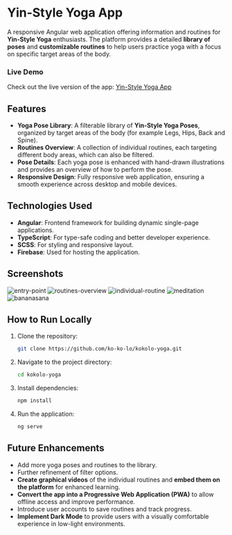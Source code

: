 # Yin-Style Yoga App

A responsive Angular web application offering information and routines for **Yin-Style Yoga** enthusiasts. The platform provides a detailed **library of poses** and **customizable routines** to help users practice yoga with a focus on specific target areas of the body.

### Live Demo
Check out the live version of the app: [Yin-Style Yoga App](https://kokoloyoga.com)

## Features

- **Yoga Pose Library**: A filterable library of **Yin-Style Yoga Poses**, organized by target areas of the body (for example Legs, Hips, Back and Spine).
- **Routines Overview**: A collection of individual routines, each targeting different body areas, which can also be filtered.
- **Pose Details**: Each yoga pose is enhanced with hand-drawn illustrations and provides an overview of how to perform the pose.
- **Responsive Design**: Fully responsive web application, ensuring a smooth experience across desktop and mobile devices.

## Technologies Used

- **Angular**: Frontend framework for building dynamic single-page applications.
- **TypeScript**: For type-safe coding and better developer experience.
- **SCSS**: For styling and responsive layout.
- **Firebase**: Used for hosting the application.

## Screenshots
![entry-point](https://github.com/user-attachments/assets/3fa8305b-84fc-499e-8876-694a2d8f5632)
![routines-overview](https://github.com/user-attachments/assets/a5d06ec4-b27f-42d1-a1da-02e1c11e8b71)
![individual-routine](https://github.com/user-attachments/assets/c68beb4b-d1c6-43e6-a76d-c9553b75bbea)
![meditation](https://github.com/user-attachments/assets/a5d37bde-8612-469f-88c7-688c30b97866)
![bananasana](https://github.com/user-attachments/assets/7039ee13-0dec-4b1a-a614-2927968f3754)

## How to Run Locally

1. Clone the repository:
    ```bash
    git clone https://github.com/ko-ko-lo/kokolo-yoga.git
    ```
2. Navigate to the project directory:
    ```bash
    cd kokolo-yoga
    ```
3. Install dependencies:
    ```bash
    npm install
    ```
4. Run the application:
    ```bash
    ng serve
    ```

## Future Enhancements

- Add more yoga poses and routines to the library.
- Further refinement of filter options.
- **Create graphical videos** of the individual routines and **embed them on the platform** for enhanced learning.
- **Convert the app into a Progressive Web Application (PWA)** to allow offline access and improve performance.
- Introduce user accounts to save routines and track progress.
- **Implement Dark Mode** to provide users with a visually comfortable experience in low-light environments.
